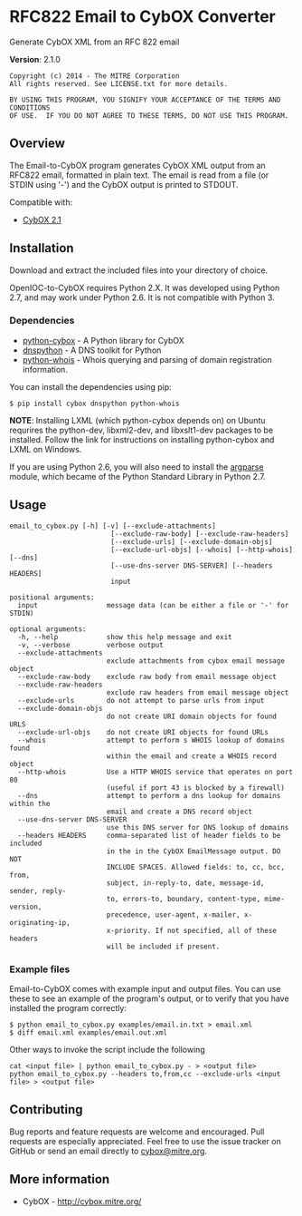 RFC822 Email to CybOX Converter
===============================
Generate CybOX XML from an RFC 822 email

**Version**: 2.1.0

    Copyright (c) 2014 - The MITRE Corporation
    All rights reserved. See LICENSE.txt for more details.

    BY USING THIS PROGRAM, YOU SIGNIFY YOUR ACCEPTANCE OF THE TERMS AND CONDITIONS
    OF USE.  IF YOU DO NOT AGREE TO THESE TERMS, DO NOT USE THIS PROGRAM.

Overview
--------

The Email-to-CybOX program generates CybOX XML output from an RFC822 email, formatted
in plain text. The email is read from a file (or STDIN using '-') and the CybOX output
is printed to STDOUT.

Compatible with:
* [CybOX 2.1](http://cybox.mitre.org/language/version2.1/)

Installation
------------

Download and extract the included files into your directory of choice. 

OpenIOC-to-CybOX requires Python 2.X. It was developed using Python 2.7, and may work 
under Python 2.6. It is not compatible with Python 3.

### Dependencies 

* [python-cybox](https://pypi.python.org/pypi/cybox) - A Python library for CybOX
* [dnspython](https://pypi.python.org/pypi/dnspython) - A DNS toolkit for Python
* [python-whois](https://pypi.python.org/pypi/python-whois) - Whois querying and parsing of domain registration information.

You can install the dependencies using pip:

    $ pip install cybox dnspython python-whois

**NOTE**: Installing LXML (which python-cybox depends on) on Ubuntu requrires the
python-dev, libxml2-dev, and libxslt1-dev packages to be installed. 
Follow the link for instructions on installing python-cybox and LXML on Windows.

If you are using Python 2.6, you will also need to install the 
[argparse](https://pypi.python.org/pypi/argparse) module, which became of the Python 
Standard Library in Python 2.7.

Usage
-----

    email_to_cybox.py [-h] [-v] [--exclude-attachments]
                             [--exclude-raw-body] [--exclude-raw-headers]
                             [--exclude-urls] [--exclude-domain-objs]
                             [--exclude-url-objs] [--whois] [--http-whois] [--dns]
                             [--use-dns-server DNS-SERVER] [--headers HEADERS]
                             input
    
    positional arguments:
      input                 message data (can be either a file or '-' for STDIN)
    
    optional arguments:
      -h, --help            show this help message and exit
      -v, --verbose         verbose output
      --exclude-attachments
                            exclude attachments from cybox email message object
      --exclude-raw-body    exclude raw body from email message object
      --exclude-raw-headers
                            exclude raw headers from email message object
      --exclude-urls        do not attempt to parse urls from input
      --exclude-domain-objs
                            do not create URI domain objects for found URLS
      --exclude-url-objs    do not create URI objects for found URLs
      --whois               attempt to perform s WHOIS lookup of domains found
                            within the email and create a WHOIS record object
      --http-whois          Use a HTTP WHOIS service that operates on port 80
                            (useful if port 43 is blocked by a firewall)
      --dns                 attempt to perform a dns lookup for domains within the
                            email and create a DNS record object
      --use-dns-server DNS-SERVER
                            use this DNS server for DNS lookup of domains
      --headers HEADERS     comma-separated list of header fields to be included
                            in the in the CybOX EmailMessage output. DO NOT
                            INCLUDE SPACES. Allowed fields: to, cc, bcc, from,
                            subject, in-reply-to, date, message-id, sender, reply-
                            to, errors-to, boundary, content-type, mime-version,
                            precedence, user-agent, x-mailer, x-originating-ip,
                            x-priority. If not specified, all of these headers
                            will be included if present.

### Example files

Email-to-CybOX comes with example input and output files. You can use these to see an example
of the program's output, or to verify that you have installed the program correctly:

    $ python email_to_cybox.py examples/email.in.txt > email.xml
    $ diff email.xml examples/email.out.xml
    
Other ways to invoke the script include the following
    
    cat <input file> | python email_to_cybox.py - > <output file>
    python email_to_cybox.py --headers to,from,cc --exclude-urls <input file> > <output file>
    
Contributing
------------

Bug reports and feature requests are welcome and encouraged. Pull requests are especially appreciated. 
Feel free to use the issue tracker on GitHub or send an email directly to <cybox@mitre.org>.

More information
----------------

* CybOX - http://cybox.mitre.org/
